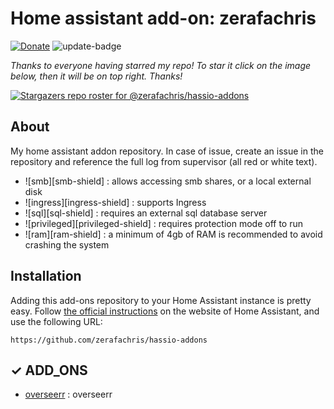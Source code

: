 # Home assistant add-on: zerafachris

[![Donate][donation-badge]](https://www.buymeacoffee.com/zerafachris)
![update-badge]

[donation-badge]: https://img.shields.io/badge/Buy%20me%20a%20coffee-%23d32f2f?logo=buy-me-a-coffee&style=flat&logoColor=white
[update-badge]: https://img.shields.io/github/last-commit/zerafachris/hassio-addons?label=last%20update

_Thanks to everyone having starred my repo! To star it click on the image below, then it will be on top right. Thanks!_

[![Stargazers repo roster for @zerafachris/hassio-addons](https://reporoster.com/stars/zerafachris/hassio-addons)](https://github.com/zerafachris/hassio-addons/stargazers)

## About

My home assistant addon repository.
In case of issue, create an issue in the repository and reference the full log from supervisor (all red or white text).

- ![smb][smb-shield] : allows accessing smb shares, or a local external disk
- ![ingress][ingress-shield] : supports Ingress
- ![sql][sql-shield] : requires an external sql database server
- ![privileged][privileged-shield] : requires protection mode off to run
- ![ram][ram-shield] : a minimum of 4gb of RAM is recommended to avoid crashing the system

## Installation

Adding this add-ons repository to your Home Assistant instance is
pretty easy. Follow [the official instructions](https://home-assistant.io/hassio/installing_third_party_addons) on the
website of Home Assistant, and use the following URL:

```
https://github.com/zerafachris/hassio-addons
```

[//]: # "ADDONLIST_START"

## &#10003; ADD_ONS

- [overseerr](overseerr/) : overseerr